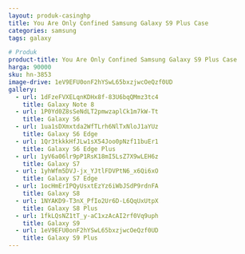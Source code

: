 ```yaml
---
layout: produk-casinghp
title: You Are Only Confined Samsung Galaxy S9 Plus Case
categories: samsung
tags: galaxy

# Produk
product-title: You Are Only Confined Samsung Galaxy S9 Plus Case
harga: 90000
sku: hn-3853
image-drive: 1eV9EFU0onF2hYSwL65bxzjwcOeQzf0UD
gallery:
  - url: 1dFzeFVXELqnKDHx8f-83U6bqQMmz3tc4
    title: Galaxy Note 8
  - url: 1P0Yd0Z8sSeNdLT2pmwzaplCk1m7kW-Tt
    title: Galaxy S6
  - url: 1ua1sDXmxtda2WfTLrh6NlTxNloJ1aYUz
    title: Galaxy S6 Edge
  - url: 1Qr3tkkkHfJLw1sX54Joo0pNzf11buEr1
    title: Galaxy S6 Edge Plus
  - url: 1yV6a06lr9pP1RsK18mI5LsZ7X9wLEH6z
    title: Galaxy S7
  - url: 1yhWfm5DVJ-jx_YJtlFDVPtN6_x6Qi6xO
    title: Galaxy S7 Edge
  - url: 1ocHmErIPQyUsxtEzYz6iWbJSdP9rdnFA
    title: Galaxy S8
  - url: 1NYAKD9-T3nX_PfIo2Ur6D-L6QqUxUtpX
    title: Galaxy S8 Plus
  - url: 1fkLQsNZ1tT_y-aC1xzAcAI2rf0Vq9uph
    title: Galaxy S9
  - url: 1eV9EFU0onF2hYSwL65bxzjwcOeQzf0UD
    title: Galaxy S9 Plus
---
```


